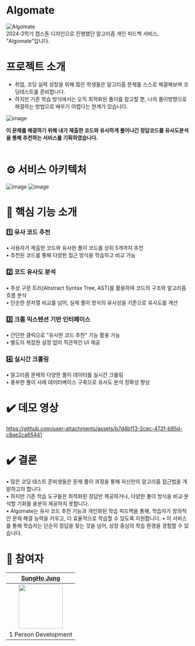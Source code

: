 # Algomate
![Algomate](https://github.com/user-attachments/assets/259deef2-50a2-4f1e-bce1-170e6f4d857d)<br>
2024-2학기 캡스톤 디자인으로 진행했던 알고리즘 개인 피드백 서비스, "Algomate"입니다.

# 프로젝트 소개

- 취업, 코딩 실력 성장을 위해 많은 학생들은 알고리즘 문제를 스스로 해결해보며 코딩테스트를 준비합니다.<br>
- 하지만 기존 학습 방식에서는 오직 최적화된 풀이를 참고할 뿐, 나의 풀이방향으로 해결하는 방법으로 배우기 어렵다는 한계가 있습니다.<br>

![image](https://github.com/user-attachments/assets/e594495b-d6e5-4c3d-b5d5-a2f604b812e4)

<b>이 문제를 해결하기 위해 내가 제출한 코드와 유사하게 풀어나간 정답코드를 유사도분석을 통해 추천하는 서비스를 기획하였습니다.</b><br><br>

# ⚙️ 서비스 아키텍처
![image](https://github.com/user-attachments/assets/dd28ecf1-220d-496c-8bb1-d5da7bf37dbe)
![image](https://github.com/user-attachments/assets/79b1b50d-2b7a-4ae8-bc86-1217d45d08c9)

# 🔎 핵심 기능 소개
### 1️⃣ 유사 코드 추천<br>
• 사용자가 제출한 코드와 유사한 풀이 코드를 상위 5개까지 추천<br>
• 추천된 코드를 통해 다양한 접근 방식을 학습하고 비교 가능<br>

### 2️⃣ 코드 유사도 분석<br>
• 추상 구문 트리(Abstract Syntax Tree, AST)를 활용하여 코드의 구조와 알고리즘 흐름 분석<br>
• 단순한 문자열 비교를 넘어, 실제 풀이 방식의 유사성을 기준으로 유사도를 계산<br>

### 3️⃣ 크롬 익스텐션 기반 인터페이스<br>
• 간단한 클릭으로 "유사한 코드 추천" 기능 활용 가능<br>
• 별도의 복잡한 설정 없이 직관적인 UI 제공<br>

### 4️⃣ 실시간 크롤링
• 알고리즘 문제의 다양한 풀이 데이터를 실시간 크롤링<br>
• 풍부한 풀이 사례 데이터베이스 구축으로 유사도 분석 정확성 향상<br>

# ✔️ 데모 영상
https://github.com/user-attachments/assets/b7d4bf13-2cec-472f-b95d-c8ae2ca65441

# ✔️ 결론
• 많은 코딩 테스트 준비생들은 문제 풀이 과정을 통해 자신만의 알고리즘 접근법을 개발하고자 합니다.<br>
• 하지만 기존 학습 도구들은 최적화된 정답만 제공하거나, 다양한 풀이 방식을 비교·분석할 기회를 충분히 제공하지 못합니다.<br>
• Algomate는 유사 코드 추천 기능과 개인화된 학습 피드백을 통해, 학습자가 창의적인 문제 해결 능력을 키우고, 더 효율적으로 학습할 수 있도록 지원합니다.
• 이 서비스를 통해 학습자는 단순히 정답을 찾는 것을 넘어, 성장 중심의 학습 환경을 경험할 수 있습니다.

# 💬 참여자

|[SungHo Jung](https://github.com/Seongho5356)|
|:-:|
|<img src='https://avatars.githubusercontent.com/Seongho5356' height=120 width=120></img>|
|1 Person Development|
